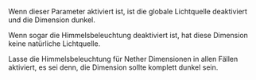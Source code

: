 Wenn dieser Parameter aktiviert ist, ist die globale Lichtquelle deaktiviert und die Dimension dunkel.

Wenn sogar die Himmelsbeleuchtung deaktiviert ist, hat diese Dimension keine natürliche Lichtquelle.

Lasse die Himmelsbeleuchtung für Nether Dimensionen in allen Fällen aktiviert, es sei denn, die Dimension sollte komplett dunkel sein.